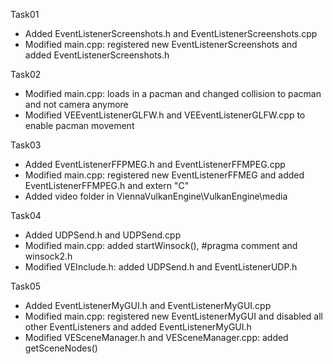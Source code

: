 Task01
- Added EventListenerScreenshots.h and EventListenerScreenshots.cpp
- Modified main.cpp: registered new EventListenerScreenshots and added EventListenerScreenshots.h


Task02
- Modified main.cpp: loads in a pacman and changed collision to pacman and not camera anymore
- Modified VEEventListenerGLFW.h and VEEventListenerGLFW.cpp to enable pacman movement


Task03
- Added EventListenerFFPMEG.h and EventListenerFFMPEG.cpp
- Modified main.cpp: registered new EventListenerFFMEG and added EventListenerFFMPEG.h and extern "C"
- Added video folder in ViennaVulkanEngine\VulkanEngine\media


Task04
- Added UDPSend.h and UDPSend.cpp
- Modified main.cpp: added startWinsock(), #pragma comment and winsock2.h
- Modified VEInclude.h: added UDPSend.h and EventListenerUDP.h


Task05
- Added EventListenerMyGUI.h and EventListenerMyGUI.cpp
- Modified main.cpp: registered new EventListenerMyGUI and disabled all other EventListeners and added EventListenerMyGUI.h
- Modified VESceneManager.h and VESceneManager.cpp: added getSceneNodes()